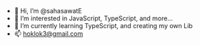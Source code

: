 - 👋 Hi, I’m @sahasawatE
- 👀 I’m interested in JavaScript, TypeScript, and more...
- 🌱 I’m currently learning TypeScript, and creating my own Lib
- 📫 hoklok3@gmail.com

<!---
sahasawatE/sahasawatE is a ✨ special ✨ repository because its `README.md` (this file) appears on your GitHub profile.
You can click the Preview link to take a look at your changes.
--->
